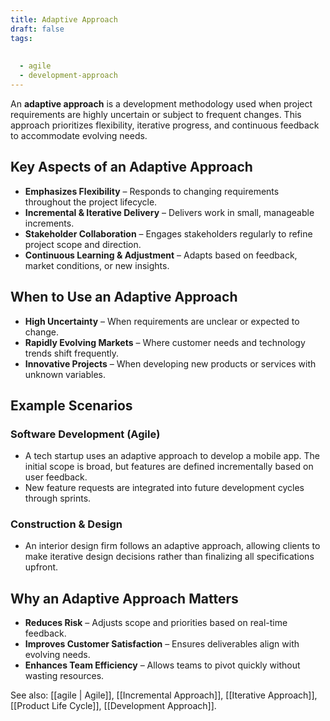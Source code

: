 ```yaml
---
title: Adaptive Approach
draft: false
tags:
  
  
  - agile
  - development-approach
---
```


An **adaptive approach** is a development methodology used when project requirements are highly uncertain or subject to frequent changes. This approach prioritizes flexibility, iterative progress, and continuous feedback to accommodate evolving needs.

## Key Aspects of an Adaptive Approach
- **Emphasizes Flexibility** – Responds to changing requirements throughout the project lifecycle.
- **Incremental & Iterative Delivery** – Delivers work in small, manageable increments.
- **Stakeholder Collaboration** – Engages stakeholders regularly to refine project scope and direction.
- **Continuous Learning & Adjustment** – Adapts based on feedback, market conditions, or new insights.

## When to Use an Adaptive Approach
- **High Uncertainty** – When requirements are unclear or expected to change.
- **Rapidly Evolving Markets** – Where customer needs and technology trends shift frequently.
- **Innovative Projects** – When developing new products or services with unknown variables.

## Example Scenarios

### **Software Development (Agile)**
- A tech startup uses an adaptive approach to develop a mobile app. The initial scope is broad, but features are defined incrementally based on user feedback.
- New feature requests are integrated into future development cycles through sprints.

### **Construction & Design**
- An interior design firm follows an adaptive approach, allowing clients to make iterative design decisions rather than finalizing all specifications upfront.

## Why an Adaptive Approach Matters
- **Reduces Risk** – Adjusts scope and priorities based on real-time feedback.
- **Improves Customer Satisfaction** – Ensures deliverables align with evolving needs.
- **Enhances Team Efficiency** – Allows teams to pivot quickly without wasting resources.

See also: [[agile | Agile]], [[Incremental Approach]], [[Iterative Approach]], [[Product Life Cycle]], [[Development Approach]].
